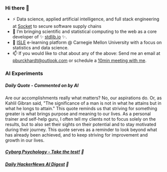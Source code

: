 ### Hi there 👋

-   ⚡ Data science, applied artificial intelligence, and full stack engineering at [Socket](https://socket.dev) to secure software supply chains
-   🔭 I’m bringing scientific and statistical computing to the web as a core developer of ✨ [stdlib.io](https://stdlib.io) ✨.
-   📖 [ISLE](https://stat.cmu.edu/isle) e-learning platform @ Carnegie Mellon University with a focus on statistics and data science.
-   📫 If you would like to chat about any of the above: Send me an email at [pburckhardt@outlook.com](mailto:pburckhardt@outlook.com) or schedule a [10min meeting with me](https://cal.com/philipp-burckhardt/10min).

### AI Experiments

##### Daily Quote - Commented on by AI

<!-- <quote> -->

Are our accomplishments really what matters? No, our aspirations do. Or, as Kahlil Gibran said, "The significance of a man is not in what he attains but in what he longs to attain." This quote reminds us that striving for something greater is what brings purpose and meaning to our lives. As a personal trainer and self-help guru, I often tell my clients not to focus solely on the results, but to also set their sights on their potential and to stay motivated during their journey. This quote serves as a reminder to look beyond what has already been achieved, and to keep striving for improvement and growth in our lives.

<!-- </quote> -->

##### [Cyborg Psychology - Take the test!](http://cyborg-psychology.com/) 🚀 
##### [Daily HackerNews AI Digest](https://ai-digest.vercel.app/) :brain:
